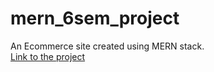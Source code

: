 # mern_6sem_project
An Ecommerce site created using MERN stack.  
[Link to the project](https://ecommerce-ak.herokuapp.com/)
